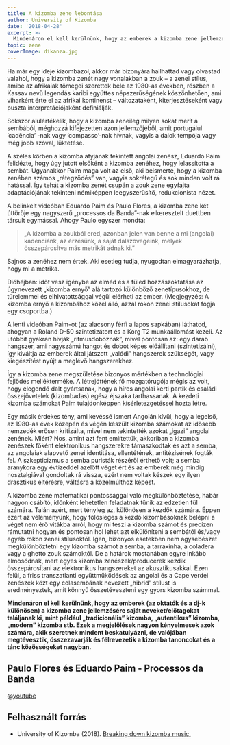 ```yaml
---
title: A kizomba zene lebontása
author: University of Kizomba
date: '2018-04-28'
excerpt: >-
  Mindenáron el kell kerülnünk, hogy az emberek a kizomba zene jellemzésére saját neveket/előtagokat találjanak ki, mint például „tradicionális” kizomba, „autentikus” kizomba, „modern” kizomba stb. Ezek a megjelölések nagyon kényelmesek azok számára, akik szeretnek mindent beskatulyázni, de valójában megtévesztik, összezavarják és félrevezetik a kizomba tanoncokat és a tánc közösségeket nagyban."
topic: zene
coverImage: dikanza.jpg
---
```


Ha már egy ideje kizombázol, akkor már bizonyára hallhattad vagy olvastad valahol, hogy a kizomba zenét nagy vonalakban a zouk – a zenei stílus, amibe az afrikaiak tömegei szerettek bele az 1980-as években, részben a Kassav nevű legendás karibi együttes népszerűségének köszönhetően, ami viharként érte el az afrikai kontinenst – változataként, kiterjesztéseként vagy puszta interpretációjaként definiálják.

Sokszor alulértékelik, hogy a kizomba zeneileg milyen sokat merít a sembából, méghozzá kifejezetten azon jellemzőjéből, amit portugálul ’cadência’ -nak vagy ’compasso’-nak hívnak, vagyis a dalok tempója vagy még jobb szóval, lüktetése.

A széles körben a kizomba atyjának tekintett angolai zenész, Eduardo Paim felidézte, hogy úgy jutott elsőként a kizomba zenéhez, hogy lelassította a sembát. Ugyanakkor Paim maga volt az első, aki beismerte, hogy a kizomba zenében számos „rétegződés” van, vagyis sokrétegű és sok minden volt rá hatással. Így tehát a kizomba zenét csupán a zouk zene egyfajta adaptációjának tekinteni némiképpen leegyszerűsítő, redukcionista nézet.

A belinkelt videóban Eduardo Paim és Paulo Flores, a kizomba zene két úttörője egy nagyszerű „processos da Banda”-nak elkeresztelt duettben társult egymással. Ahogy Paulo egyszer mondta:

> „A kizomba a zoukból ered, azonban jelen van benne a mi (angolai) kadenciánk, az érzésünk, a saját dalszövegeink, melyek összepárosítva más metrikát adnak ki.”

Sajnos a zenéhez nem értek. Aki esetleg tudja, nyugodtan elmagyarázhatja, hogy mi a metrika.

Dióhéjban: időt vesz igénybe az elméd és a füled hozzászoktatása az úgynevezett „kizomba ernyő” alá tartozó különböző zenetípusokhoz, de türelemmel és elhivatottsággal végül elérheti az ember. (Megjegyzés: A kizomba ernyő a kizombához közel álló, azzal rokon zenei stílusokat fogja egy csoportba.)

A lenti videóban Paim-ot (az alacsony férfi a lapos sapkában) láthatod, ahogyan a Roland D-50 szintetizátort és a Korg T2 munkaállomást kezeli. Az utóbbit gyakran hívják „ritmusdoboznak”, mivel pontosan az: egy darab hangszer, ami nagyszámú hangot és dobot képes előállítani (szintetizálni), így kiváltja az emberek által játszott „valódi” hangszerek szükségét, vagy kiegészítést nyújt a meglévő hangszerekhez.

Így a kizomba zene megszületése bizonyos mértékben a technológiai fejlődés mellékterméke. A létrejöttének fő mozgatórugója mégis az volt, hogy elegendő dalt gyártsanak, hogy a híres angolai kerti partik és családi összejövetelek (kizombadas) egész éjszaka tarthassanak. A kezdeti kizomba számokat Paim tulajdonképpen kísérletezgetéssel hozta létre.

Egy másik érdekes tény, ami kevéssé ismert Angolán kívül, hogy a legelső, az 1980-as évek közepén és végén készült kizomba számokat az idősebb nemzedék erősen kritizálta, mivel nem tekintették azokat „igazi” angolai zenének. Miért? Nos, amint azt fent említettük, akkoriban a kizomba zenészek főként elektronikus hangszerekre támaszkodtak és azt a semba, az angolaiak alapvető zenei identitása, ellentétének, antitézisének fogták fel. A szkepticizmus a semba puristák részéről érthető volt; a semba aranykora egy évtizeddel azelőtt véget ért és az emberek még mindig nosztalgiával gondoltak rá vissza, ezért nem voltak készek egy ilyen drasztikus eltérésre, váltásra a közelmúlthoz képest.


A kizomba zene matematikai pontossággal való megkülönböztetése, habár nagyon csábító, időnként lehetetlen feladatnak tűnik az edzetlen fül számára. Talán azért, mert tényleg az, különösen a kezdők számára. Éppen ezért az véleményünk, hogy fölösleges a kezdő kizombásoknak belépni a véget nem érő vitákba arról, hogy mi teszi a kizomba számot és precízen rámutatni hogyan és pontosan hol lehet azt elkülöníteni a sembától és/vagy egyéb rokon zenei stílusoktól. Igen, bizonyos esetekben nem agysebészet megkülönböztetni egy kizomba számot a semba, a tarraxinha, a coladera vagy a ghetto zouk számoktól. De a határok mostanában egyre inkább elmosódnak, mert egyes kizomba zenészek/producerek kezdik összepárosítani az elektronikus hangszereket az akusztikusakkal. Ezen felül, a friss transzatlanti együttműködések az angolai és a Cape verdei zenészek közt egy colasembának nevezett „hibrid” stílust is eredményeztek, amit könnyű összetéveszteni egy gyors kizomba számmal.


**Mindenáron el kell kerülnünk, hogy az emberek (az oktatók és a dj-k különösen) a kizomba zene jellemzésére saját neveket/előtagokat találjanak ki, mint például „tradicionális” kizomba, „autentikus” kizomba, „modern” kizomba stb. Ezek a megjelölések nagyon kényelmesek azok számára, akik szeretnek mindent beskatulyázni, de valójában megtévesztik, összezavarják és félrevezetik a kizomba tanoncokat és a tánc közösségeket nagyban.**

## Paulo Flores és Eduardo Paim - Processos da Banda
@[youtube](NDTaTOQes3A)


## Felhasznált forrás

* University of Kizomba (2018). [Breaking down kizomba music.](https://www.facebook.com/University.of.Kizomba/videos/584355508572946/)
